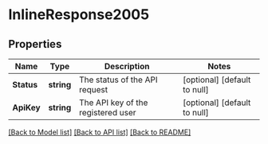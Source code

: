 # InlineResponse2005

## Properties
Name | Type | Description | Notes
------------ | ------------- | ------------- | -------------
**Status** | **string** | The status of the API request | [optional] [default to null]
**ApiKey** | **string** | The API key of the registered user | [optional] [default to null]

[[Back to Model list]](../README.md#documentation-for-models) [[Back to API list]](../README.md#documentation-for-api-endpoints) [[Back to README]](../README.md)


